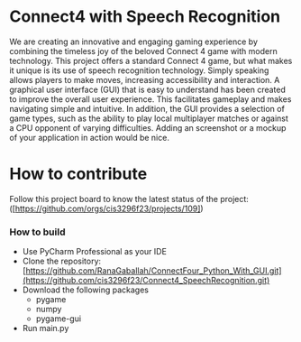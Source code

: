 # Connect4 with Speech Recognition
We are creating an innovative and engaging gaming experience by combining the timeless joy of the beloved Connect 4 game with modern technology. This project offers a standard Connect 4 game, but what makes it unique is its use of speech recognition technology. Simply speaking allows players to make moves, increasing accessibility and interaction. A graphical user interface (GUI) that is easy to understand has been created to improve the overall user experience. This facilitates gameplay and makes navigating simple and intuitive. In addition, the GUI provides a selection of game types, such as the ability to play local multiplayer matches or against a CPU opponent of varying difficulties. Adding an screenshot or a mockup of your application in action would be nice.

# How to contribute
Follow this project board to know the latest status of the project: ([https://github.com/orgs/cis3296f23/projects/109])

### How to build
- Use PyCharm Professional as your IDE
- Clone the repository: [https://github.com/RanaGaballah/ConnectFour_Python_With_GUI.git](https://github.com/cis3296f23/Connect4_SpeechRecognition.git)
- Download the following packages
  - pygame
  - numpy
  - pygame-gui
- Run main.py
